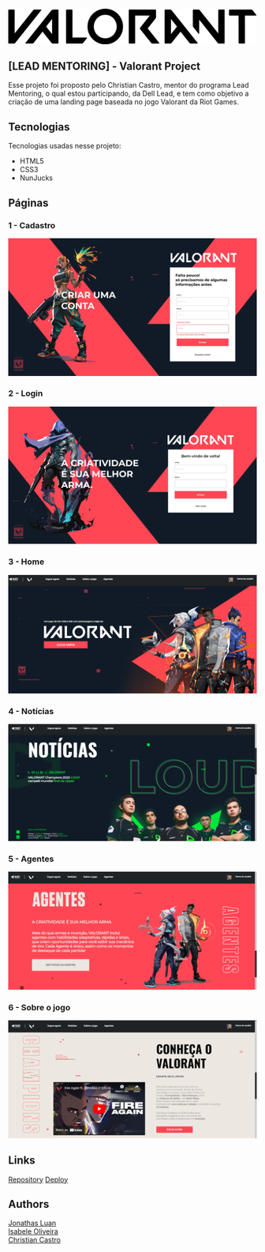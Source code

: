 ![Logo of the project](public/README/valorantLogo.png)


## [LEAD MENTORING] - Valorant Project
Esse projeto foi proposto pelo Christian Castro, mentor do programa Lead Mentoring, o qual estou participando, da Dell Lead, e tem como objetivo a criação de uma landing page baseada no jogo Valorant da Riot Games.


## Tecnologias 

Tecnologias usadas nesse projeto:

* HTML5
* CSS3
* NunJucks

## Páginas  

### 1 - Cadastro

![Homepage image](public/README/cadastro.png)

### 2 - Login

![Homepage image](public/README/login.png)

### 3 - Home

![Homepage image](public/README/home.png)


### 4 - Notícias

![Login](public/README/noticias.png)


### 5 - Agentes

![Sign up](public/README/agentes.png)


### 6 - Sobre o jogo

![Dashboard](public/README/sobre.png)


## Links

  <a href="github.com/jonathasltavares/-Lead-Mentoring--Valorant-Project">Repository</a>
  <a href="valorantprojectleadmentoring.herokuapp.com">Deploy</a>
  

## Authors

  <a href="github.com/jonathasltavares">Jonathas Luan</a>  
  <a href="github.com/IsabeleOliveira">Isabele Oliveira</a>  
  <a href="github.com/CCastro01">Christian Castro</a>  
